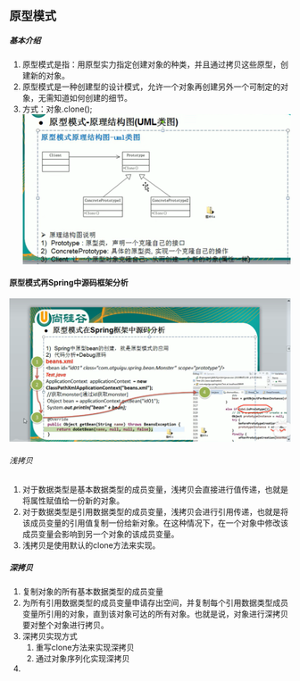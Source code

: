 ## 原型模式  
##### 基本介绍  
1. 原型模式是指：用原型实力指定创建对象的种类，并且通过拷贝这些原型，创建新的对象。  
2. 原型模式是一种创建型的设计模式，允许一个对象再创建另外一个可制定的对象，无需知道如何创建的细节。
3. 方式：对象.clone();  
![img.png](img.png)   
#### 原型模式再Spring中源码框架分析
![img_1.png](img_1.png)  
###### 浅拷贝  
1.  对于数据类型是基本数据类型的成员变量，浅拷贝会直接进行值传递，也就是将属性赋值给一份新的对象。  
2. 对于数据类型是引用数据类型的成员变量，浅拷贝会进行引用传递，也就是将该成员变量的引用值复制一份给新对象。在这种情况下，在一个对象中修改该成员变量会影响到另一个对象的该成员变量。  
3. 浅拷贝是使用默认的clone方法来实现。    
##### 深拷贝  
1. 复制对象的所有基本数据类型的成员变量
2. 为所有引用数据类型的成员变量申请存出空间，并复制每个引用数据类型成员变量所引用的对象，直到该对象可达的所有对象。也就是说，对象进行深拷贝要对整个对象进行拷贝。
3. 深拷贝实现方式
   1. 重写clone方法来实现深拷贝
   2. 通过对象序列化实现深拷贝
4. 
